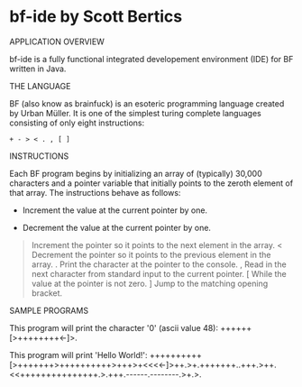 bf-ide
by Scott Bertics
======

APPLICATION OVERVIEW

bf-ide is a fully functional integrated developement environment (IDE) for BF written in Java.

THE LANGUAGE

BF (also know as brainfuck) is an esoteric programming language created by Urban Müller.
It is one of the simplest turing complete languages consisting of only eight instructions:

    + - > < . , [ ]

INSTRUCTIONS

Each BF program begins by initializing an array of (typically) 30,000 characters and a pointer
variable that initially points to the zeroth element of that array.  The instructions behave as follows:

 +    Increment the value at the current pointer by one.
 -    Decrement the value at the current pointer by one.
 >    Increment the pointer so it points to the next element in the array.
 <    Decrement the pointer so it points to the previous element in the array.
 .    Print the character at the pointer to the console.
 ,    Read in the next character from standard input to the current pointer.
 [    While the value at the pointer is not zero.
 ]    Jump to the matching opening bracket.

SAMPLE PROGRAMS

This program will print the character '0' (ascii value 48):
++++++[>++++++++<-]>.

This program will print 'Hello World!':
++++++++++[>+++++++>++++++++++>+++>+<<<<-]>++.>+.+++++++..+++.>++.<<+++++++++++++++.>.+++.------.--------.>+.>.

